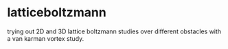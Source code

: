 ﻿# latticeboltzmann
trying out 2D and 3D lattice boltzmann studies over different obstacles with a van karman vortex study.
